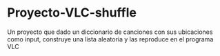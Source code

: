 # Proyecto-VLC-shuffle

Un proyecto que dado un diccionario de canciones con sus ubicaciones como input, construye una lista aleatoria y las reproduce en el programa VLC
